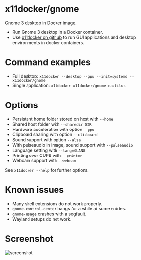 # x11docker/gnome
Gnome 3 desktop in Docker image.

 - Run Gnome 3 desktop in a Docker container. 
 - Use [x11docker on github](https://github.com/mviereck/x11docker) to run GUI applications and desktop environments in docker containers.

# Command examples
 - Full desktop: `x11docker --desktop --gpu --init=systemd -- x11docker/gnome`
 - Single application: `x11docker x11docker/gnome nautilus`

# Options
 - Persistent home folder stored on host with   `--home`
 - Shared host folder with                      `--sharedir DIR`
 - Hardware acceleration with option            `--gpu`
 - Clipboard sharing with option                `--clipboard`
 - Sound support with option                    `--alsa`
 - With pulseaudio in image, sound support with `--pulseaudio`
 - Language setting with                        `--lang=$LANG`
 - Printing over CUPS with                      `--printer`
 - Webcam support with                          `--webcam`

See `x11docker --help` for further options.

# Known issues
 - Many shell extensions do not work properly.
 - `gnome-control-center` hangs for a while at some entries.
 - `gnome-usage` crashes with a segfault.
 - Wayland setups do not work.

# Screenshot
![screenshot](https://raw.githubusercontent.com/mviereck/x11docker/screenshots/screenshot-gnome.png "Gnome 3 desktop")
